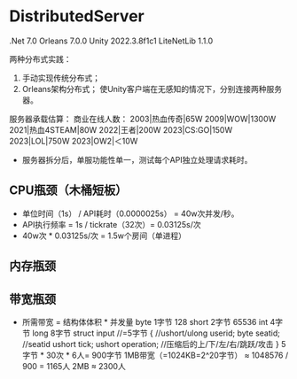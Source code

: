 # DistributedServer

.Net 7.0
Orleans 7.0.0
Unity 2022.3.8f1c1
LiteNetLib 1.1.0

两种分布式实践：
1. 手动实现传统分布式；
2. Orleans架构分布式；
使Unity客户端在无感知的情况下，分别连接两种服务器。

服务器承载估算：
商业在线人数：
2003|热血传奇|65W
2009|WOW|1300W
2021|热血4STEAM|80W
2022|王者|200W
2023|CS:GO|150W
2023|LOL|750W
2023|OW2|＜10W
- 服务器拆分后，单服功能性单一，测试每个API独立处理请求耗时。
## CPU瓶颈（木桶短板）
- 单位时间（1s） / API耗时（0.0000025s） = 40w次并发/秒。
- API执行频率 = 1s / tickrate（32次）= 0.03125s/次
- 40w次 * 0.03125s/次 = 1.5w个房间（单进程）
## 内存瓶颈
## 带宽瓶颈
- 所需带宽 = 结构体体积 * 并发量
byte  	1字节	128
short 	2字节	65536
int		4字节
long 	8字节
struct input //=5字节
{
	//ushort/ulong userid;
	byte seatid; //seatid
	ushort tick;
	ushort operation; //压缩后的上/下/左/右/跳跃/攻击
}
5字节 * 30次 * 6人= 900字节
1MB带宽（=1024KB=2^20字节） ≈ 1048576 / 900 = 1165人
2MB ≈ 2300人